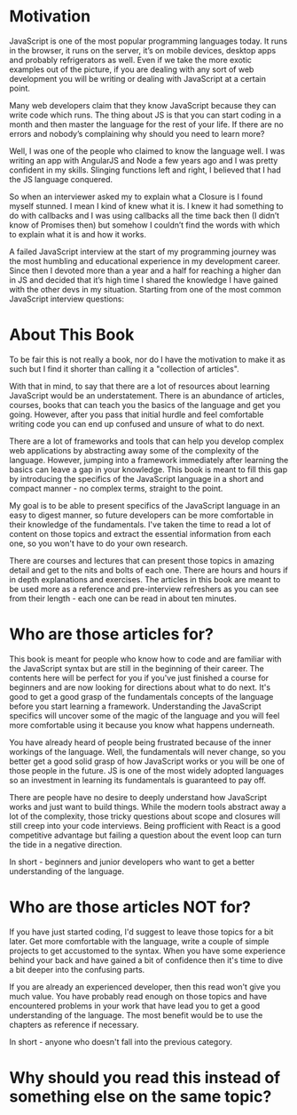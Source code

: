 # Motivation

JavaScript is one of the most popular programming languages today. It runs in the browser, it runs on the server, it’s on mobile devices, desktop apps and probably refrigerators as well. Even if we take the more exotic examples out of the picture, if you are dealing with any sort of web development you will be writing or dealing with JavaScript at a certain point.

Many web developers claim that they know JavaScript because they can write code which runs. The thing about JS is that you can start coding in a month and then master the language for the rest of your life. If there are no errors and nobody’s complaining why should you need to learn more?

Well, I was one of the people who claimed to know the language well. I was writing an app with AngularJS and Node a few years ago and I was pretty confident in my skills. Slinging functions left and right, I believed that I had the JS language conquered.

So when an interviewer asked my to explain what a Closure is I found myself stunned. I mean I kind of knew what it is. I knew it had something to do with callbacks and I was using callbacks all the time back then (I didn’t know of Promises then) but somehow I couldn’t find the words with which to explain what it is and how it works.

A failed JavaScript interview at the start of my programming journey was the most humbling and educational experience in my development career. Since then I devoted more than a year and a half for reaching a higher dan in JS and decided that it’s high time I shared the knowledge I have gained with the other devs in my situation. Starting from one of the most common JavaScript interview questions:

# About This Book

To be fair this is not really a book, nor do I have the motivation to make it as such but I find it shorter than calling it a "collection of articles".

With that in mind, to say that there are a lot of resources about learning JavaScript would be an understatement. There is an abundance of articles, courses, books that can teach you the basics of the language and get you going. However, after you pass that initial hurdle and feel comfortable writing code you can end up confused and unsure of what to do next.

There are a lot of frameworks and tools that can help you develop complex web applications by abstracting away some of the complexity of the language. However, jumping into a framework immediately after learning the basics can leave a gap in your knowledge. This book is meant to fill this gap by introducing the specifics of the JavaScript language in a short and compact manner - no complex terms, straight to the point.

My goal is to be able to present specifics of the JavaScript language in an easy to digest manner, so future developers can be more comfortable in their knowledge of the fundamentals. I've taken the time to read a lot of content on those topics and extract the essential information from each one, so you won't have to do your own research.

There are courses and lectures that can present those topics in amazing detail and get to the nits and bolts of each one. There are hours and hours if in depth explanations and exercises. The articles in this book are meant to be used more as a reference and pre-interview refreshers as you can see from their length - each one can be read in about ten minutes.

# Who are those articles for?

This book is meant for people who know how to code and are familiar with the JavaScript syntax but are still in the beginning of their career. The contents here will be perfect for you if you've just finished a course for beginners and are now looking for directions about what to do next. It's good to get a good grasp of the fundamentals concepts of the language before you start learning a framework. Understanding the JavaScript specifics will uncover some of the magic of the language and you will feel more comfortable using it because you know what happens underneath.

You have already heard of people being frustrated because of the inner workings of the language. Well, the fundamentals will never change, so you better get a good solid grasp of how JavaScript works or you will be one of those people in the future. JS is one of the most widely adopted languages so an investment in learning its fundamentals is guaranteed to pay off.

There are people have no desire to deeply understand how JavaScript works and just want to build things. While the modern tools abstract away a lot of the complexity, those tricky questions about scope and closures will still creep into your code interviews. Being profficient with React is a good competitive advantage but failing a question about the event loop can turn the tide in a negative direction.

In short - beginners and junior developers who want to get a better understanding of the language.

# Who are those articles NOT for?

If you have just started coding, I'd suggest to leave those topics for a bit later. Get more comfortable with the language, write a couple of simple projects to get accustomed to the syntax. When you have some experience behind your back and have gained a bit of confidence then it's time to dive a bit deeper into the confusing parts.

If you are already an experienced developer, then this read won't give you much value. You have probably read enough on those topics and have encountered problems in your work that have lead you to get a good understanding of the language. The most benefit would be to use the chapters as reference if necessary.

In short - anyone who doesn't fall into the previous category.

# Why should you read this instead of something else on the same topic?
